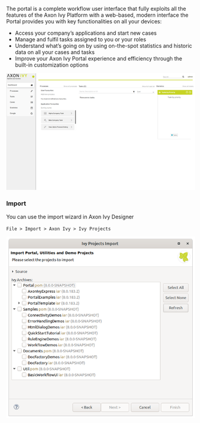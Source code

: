 The portal is a complete workflow user interface that fully exploits all the features of the Axon Ivy Platform
with a web-based, modern interface the Portal provides you with key functionalities on all your devices:

* Access your company’s applications and start new cases
* Manage and fulfil tasks assigned to you or your roles
* Understand what’s going on by using on-the-spot statistics and historic data on all your cases and tasks
* Improve your Axon Ivy Portal experience and efficiency through the built-in customization options

![Portal](portal.png)

### Import

You can use the import wizard in Axon Ivy Designer

`File > Import > Axon Ivy > Ivy Projects`

![Import Wizard](import-wizard.png)
